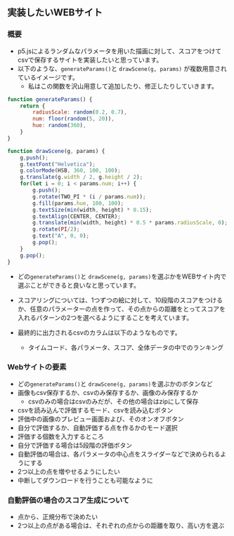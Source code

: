 ## 実装したいWEBサイト

### 概要

- p5.jsによるランダムなパラメータを用いた描画に対して、スコアをつけてcsvで保存するサイトを実装したいと思っています。
- 以下のような、`generateParams()`と `drawScene(g, params)` が複数用意されているイメージです。
  - 私はこの関数を沢山用意して追加したり、修正したりしていきます。

```JavaScript
function generateParams() {
    return {
        radiusScale: random(0.2, 0.7),
        num: floor(random(5, 20)),
        hue: random(360),
    }
}

function drawScene(g, params) {
    g,push();
    g.textFont("Helvetica");
    g.colorMode(HSB, 360, 100, 100);
    g.translate(g.width / 2, g.height / 2);
    for(let i = 0; i < params.num; i++) {
        g.push();
        g.rotate(TWO_PI * (i / params.num));
        g.fill(params.hue, 100, 100);
        g.textSize(min(width, height) * 0.15);
        g.textAlign(CENTER, CENTER);
        g.translate(min(width, height) * 0.5 * params.radiusScale, 0);
        g.rotate(PI/2);
        g.text("A", 0, 0);
        g.pop();
    }
    g.pop();
}
```

- どの`generateParams()`と `drawScene(g, params)`を選ぶかをWEBサイト内で選ぶことができると良いなと思っています。
- スコアリングについては、1つずつの絵に対して、10段階のスコアをつけるか、任意のパラメーターの点を作って、その点からの距離をとってスコアを入れるパターンの2つを選べるようにすることを考えています。

- 最終的に出力されるcsvのカラムは以下のようなものです。
  - タイムコード、各パラメータ、スコア、全体データの中でのランキング

### Webサイトの要素

- どの`generateParams()`と `drawScene(g, params)`を選ぶかのボタンなど
- 画像もcsv保存するか、csvのみ保存するか、画像のみ保存するか
  - csvのみの場合はcsvのみだが、その他の場合はzipにして保存
- csvを読み込んで評価するモード、csvを読み込むボタン
- 評価中の画像のプレビュー画面および、そのオンオフボタン
- 自分で評価するか、自動評価する点を作るかのモード選択
- 評価する個数を入力するところ
- 自分で評価する場合は5段階の評価ボタン
- 自動評価の場合は、各パラメータの中心点をスライダーなどで決められるようにする
- 2つ以上の点を増やせるようにしたい
- 中断してダウンロードを行うことも可能なように

### 自動評価の場合のスコア生成について

- 点から、正規分布で決めたい
- 2つ以上の点がある場合は、それぞれの点からの距離を取り、高い方を選ぶ
